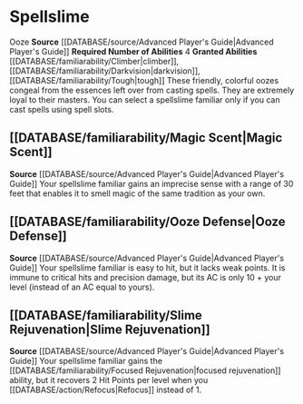 ﻿---
id: '3'
name: Spellslime
source: '[[DATABASE/source/Advanced Player''s Guide|Advanced Player''s Guide]]'

---
# Spellslime

<span class="item-trait">Ooze</span>
**Source** [[DATABASE/source/Advanced Player's Guide|Advanced Player's Guide]] 
**Required Number of Abilities** 4
**Granted Abilities** [[DATABASE/familiarability/Climber|climber]], [[DATABASE/familiarability/Darkvision|darkvision]], [[DATABASE/familiarability/Tough|tough]]
These friendly, colorful oozes congeal from the essences left over from casting spells. They are extremely loyal to their masters. You can select a spellslime familiar only if you can cast spells using spell slots.

## [[DATABASE/familiarability/Magic Scent|Magic Scent]]

**Source** [[DATABASE/source/Advanced Player's Guide|Advanced Player's Guide]] 
Your spellslime familiar gains an imprecise sense with a range of 30 feet that enables it to smell magic of the same tradition as your own.

## [[DATABASE/familiarability/Ooze Defense|Ooze Defense]]

**Source** [[DATABASE/source/Advanced Player's Guide|Advanced Player's Guide]] 
Your spellslime familiar is easy to hit, but it lacks weak points. It is immune to critical hits and precision damage, but its AC is only 10 + your level (instead of an AC equal to yours).

## [[DATABASE/familiarability/Slime Rejuvenation|Slime Rejuvenation]]

**Source** [[DATABASE/source/Advanced Player's Guide|Advanced Player's Guide]] 
Your spellslime familiar gains the [[DATABASE/familiarability/Focused Rejuvenation|focused rejuvenation]] ability, but it recovers 2 Hit Points per level when you [[DATABASE/action/Refocus|Refocus]] instead of 1.